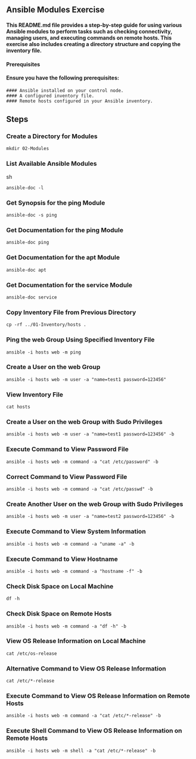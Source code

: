 ## Ansible Modules Exercise

#### This README.md file provides a step-by-step guide for using various Ansible modules to perform tasks such as checking connectivity, managing users, and executing commands on remote hosts. This exercise also includes creating a directory structure and copying the inventory file.
#### Prerequisites

#### Ensure you have the following prerequisites:

    #### Ansible installed on your control node.
    #### A configured inventory file.
    #### Remote hosts configured in your Ansible inventory.

## Steps

### Create a Directory for Modules
```
mkdir 02-Modules
```

### List Available Ansible Modules

sh
```
ansible-doc -l

```

### Get Synopsis for the ping Module

```
ansible-doc -s ping

```
### Get Documentation for the ping Module
```
ansible-doc ping

```
### Get Documentation for the apt Module

```
ansible-doc apt

```
### Get Documentation for the service Module

```
ansible-doc service

```
### Copy Inventory File from Previous Directory

```
cp -rf ../01-Inventory/hosts .
```

### Ping the web Group Using Specified Inventory File

```
ansible -i hosts web -m ping
```
### Create a User on the web Group

```
ansible -i hosts web -m user -a "name=test1 password=123456"
```

### View Inventory File
```
cat hosts
```
### Create a User on the web Group with Sudo Privileges

```
ansible -i hosts web -m user -a "name=test1 password=123456" -b
```
### Execute Command to View Password File

```
ansible -i hosts web -m command -a "cat /etc/password" -b
```

### Correct Command to View Password File

```
ansible -i hosts web -m command -a "cat /etc/passwd" -b
```

### Create Another User on the web Group with Sudo Privileges
```
ansible -i hosts web -m user -a "name=test2 password=123456" -b
```
### Execute Command to View System Information
```
ansible -i hosts web -m command -a "uname -a" -b
```

### Execute Command to View Hostname
```
ansible -i hosts web -m command -a "hostname -f" -b
```

### Check Disk Space on Local Machine

```
df -h
```

### Check Disk Space on Remote Hosts

```
ansible -i hosts web -m command -a "df -h" -b
```
### View OS Release Information on Local Machine
```
cat /etc/os-release
```
### Alternative Command to View OS Release Information
```
cat /etc/*-release
```
### Execute Command to View OS Release Information on Remote Hosts

```
ansible -i hosts web -m command -a "cat /etc/*-release" -b
```

### Execute Shell Command to View OS Release Information on Remote Hosts

```    
ansible -i hosts web -m shell -a "cat /etc/*-release" -b
```

